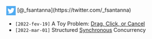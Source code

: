 <img src="twitter.png" style="vertical-align:middle">
[@_fsantanna](https://twitter.com/_fsantanna)

- `[2022-fev-19]` A Toy Problem: [Drag, Click, or Cancel](click-drag-cancel.md)
- `[2022-mar-01]` Structured [Synchronous](structured-concurrency.md) Concurrency
<!--
- `[2022-mar-18]` Algebraic Data Types with [Subtyping and Inheritance](adts.md)
-->
